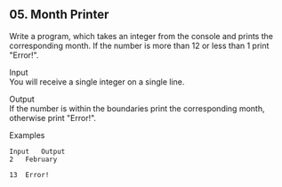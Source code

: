 ## 05. Month Printer

Write a program, which takes an integer from the console and prints the corresponding month. If the number is more than 12 or less than 1 print "Error!".

Input<br>
You will receive a single integer on a single line.

Output<br>
If the number is within the boundaries print the corresponding month, otherwise print "Error!".

Examples

```
Input	Output		
2	February		

13	Error!
```
